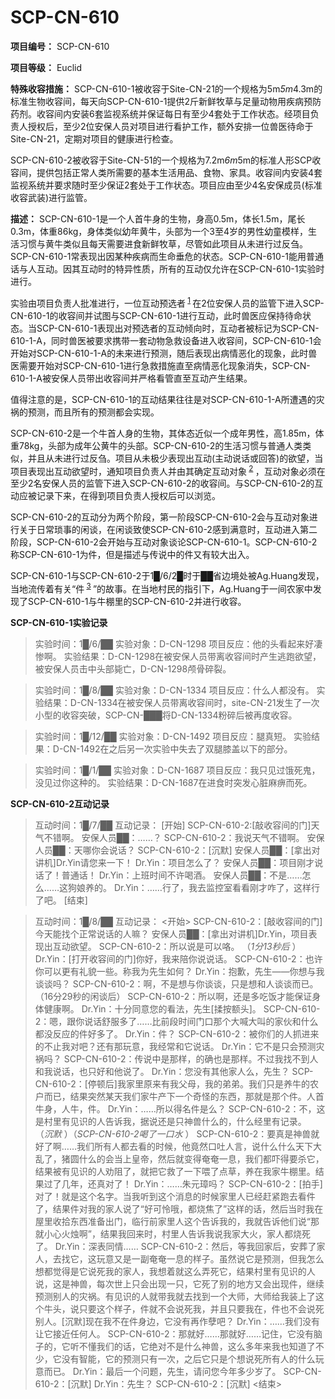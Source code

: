 # SCP-CN-610

**项目编号：** SCP-CN-610

**项目等级：** Euclid

**特殊收容措施：** SCP-CN-610-1被收容于Site-CN-21的一个规格为5m*5m*4.3m的标准生物收容间，每天向SCP-CN-610-1提供2斤新鲜牧草与足量动物用疾病预防药剂。收容间内安装6套监视系统并保证每日有至少4套处于工作状态。经项目负责人授权后，至少2位安保人员对项目进行看护工作，额外安排一位兽医待命于Site-CN-21，定期对项目的健康进行检查。

SCP-CN-610-2被收容于Site-CN-51的一个规格为7.2m*6m*5m的标准人形SCP收容间，提供包括正常人类所需要的基本生活用品、食物、家具。收容间内安装4套监视系统并要求随时至少保证2套处于工作状态。项目应由至少4名安保成员(标准收容武装)进行监管。

**描述：** SCP-CN-610-1是一个人首牛身的生物，身高0.5m，体长1.5m，尾长0.3m，体重86kg，身体类似幼年黄牛，头部为一个3至4岁的男性幼童模样，生活习惯与黄牛类似且每天需要进食新鲜牧草，尽管如此项目从未进行过反刍。SCP-CN-610-1常表现出因某种疾病而生命垂危的状态。SCP-CN-610-1能用普通话与人互动。因其互动时的特异性质，所有的互动仅允许在SCP-CN-610-1实验时进行。

实验由项目负责人批准进行，一位互动预选者<sup class='footnoteref'>
 <a shape='rect' class='footnoteref' id='footnoteref-1' href='javascript:;' onclick='WIKIDOT.page.utils.scrollToReference(&apos;footnote-1&apos;)'>1</a>
</sup>在2位安保人员的监管下进入SCP-CN-610-1的收容间并试图与SCP-CN-610-1进行互动，此时兽医应保持待命状态。当SCP-CN-610-1表现出对预选者的互动倾向时，互动者被标记为SCP-CN-610-1-A，同时兽医被要求携带一套动物急救设备进入收容间，SCP-CN-610-1会开始对SCP-CN-610-1-A的未来进行预测，随后表现出病情恶化的现象，此时兽医需要开始对SCP-CN-610-1进行急救措施直至病情恶化现象消失，SCP-CN-610-1-A被安保人员带出收容间并严格看管直至互动产生结果。

值得注意的是，SCP-CN-610-1的互动结果往往是对SCP-CN-610-1-A所遭遇的灾祸的预测，而且所有的预测都会实现。

SCP-CN-610-2是一个牛首人身的生物，其体态近似一个成年男性，高1.85m，体重78kg，头部为成年公黄牛的头部。SCP-CN-610-2的生活习惯与普通人类类似，并且从未进行过反刍。项目从未极少表现出互动(主动说话或回答)的欲望，当项目表现出互动欲望时，通知项目负责人并由其确定互动对象<sup class='footnoteref'>
 <a shape='rect' class='footnoteref' id='footnoteref-2' href='javascript:;' onclick='WIKIDOT.page.utils.scrollToReference(&apos;footnote-2&apos;)'>2</a>
</sup>，互动对象必须在至少2名安保人员的监管下进入SCP-CN-610-2的收容间。与SCP-CN-610-2的互动应被记录下来，在得到项目负责人授权后可以浏览。

SCP-CN-610-2的互动分为两个阶段，第一阶段SCP-CN-610-2会与互动对象进行关于日常琐事的闲谈，在闲谈致使SCP-CN-610-2感到满意时，互动进入第二阶段，SCP-CN-610-2会开始与互动对象谈论SCP-CN-610-1。SCP-CN-610-2称SCP-CN-610-1为件，但是描述与传说中的件又有较大出入。

SCP-CN-610-1与SCP-CN-610-2于1█/6/2█时于██省边境处被Ag.Huang发现，当地流传着有关“件<sup class='footnoteref'>
 <a shape='rect' class='footnoteref' id='footnoteref-3' href='javascript:;' onclick='WIKIDOT.page.utils.scrollToReference(&apos;footnote-3&apos;)'>3</a>
</sup>”的故事。在当地村民的指引下，Ag.Huang于一间农家中发现了SCP-CN-610-1与牛棚里的SCP-CN-610-2并进行收容。

**SCP-CN-610-1实验记录** 


> 实验时间：1█/6/██
实验对象：D-CN-1298
项目反应：他的头看起来好凄惨啊。
实验结果：D-CN-1298在被安保人员带离收容间时产生逃跑欲望，被安保人员击中头部毙亡，D-CN-1298颅骨碎裂。
> 


> 实验时间：1█/8/██
实验对象：D-CN-1334
项目反应：什么人都没有。
实验结果：D-CN-1334在被安保人员带离收容间时，site-CN-21发生了一次小型的收容突破，SCP-CN-███将D-CN-1334粉碎后被再度收容。
> 


> 实验时间：1█/12/██
实验对象：D-CN-1492
项目反应：腿真短。
实验结果：D-CN-1492在之后另一次实验中失去了双腿膝盖以下的部分。
> 


> 实验时间：1█/1/██
实验对象：D-CN-1687
项目反应：我只见过饿死鬼，没见过你这种的。
实验结果：D-CN-1687在进食时突发心脏麻痹而死。
> 

**SCP-CN-610-2互动记录** 


> 互动时间：1█/7/██
互动记录：
[开始]
SCP-CN-610-2:[敲收容间的门]天气不错啊。
安保人员██：……？
SCP-CN-610-2：我说天气不错啊。
安保人员██：天哪你会说话？
SCP-CN-610-2：[沉默]
安保人员██：[拿出对讲机]Dr.Yin请您来一下！
Dr.Yin：项目怎么了？
安保人员██：项目刚才说话了！普通话！
Dr.Yin：上班时间不许喝酒。
安保人员██：不是……怎么……这狗娘养的。
Dr.Yin：……行了，我去监控室看看刚才咋了，这样行了吧。
[结束]
> 


> 互动时间：1█/8/██
互动记录：
<开始>
SCP-CN-610-2：[敲收容间的门]今天能找个正常说话的人嘛？
安保人员██：[拿出对讲机]Dr.Yin，项目表现出互动欲望。
SCP-CN-610-2：所以说是可以咯。
（*1分13秒后* ）
Dr.Yin：[打开收容间的门]你好，我来陪你说说话。
SCP-CN-610-2：也许你可以更有礼貌一些。称我为先生如何？
Dr.Yin：抱歉，先生——你想与我谈谈吗？
SCP-CN-610-2：啊，不是想与你谈谈，只是想和人谈谈而已。
（16分29秒的闲谈后）
SCP-CN-610-2：所以啊，还是多吃饭才能保证身体健康啊。
Dr.Yin：十分同意您的看法，先生[揉按额头]。
SCP-CN-610-2：嗯，跟你说话舒服多了……比前段时间门口那个大喊大叫的家伙和什么都没反应的件好多了。
Dr.Yin：件？
SCP-CN-610-2：被你们的人抓进来的不止我对吧？还有那玩意，我经常和它说话。
Dr.Yin：它不是只会预测灾祸吗？
SCP-CN-610-2：传说中是那样，的确也是那样。不过我找不到人和我说话，也只好和他说了。
Dr.Yin：您没有其他家人么，先生？
SCP-CN-610-2：[停顿后]我家里原来有我父母，我的弟弟。我们只是养牛的农户而已，结果突然某天我们家牛产下一个奇怪的东西，那就是那个件。人首牛身，人牛，件。
Dr.Yin：……所以得名件是么？
SCP-CN-610-2：不，这是村里有见识的人告诉我，据说还是只神兽什么的，什么经里有记录。
（*沉默* ）（*SCP-CN-610-2喝了一口水* ）
SCP-CN-610-2：要真是神兽就好了啊……我们所有人都去看的时候，他竟然口吐人言，说什么什么天下大乱了，猪圆什么的会当上皇帝，然后就变得奄奄一息，我们都吓得要杀它，结果被有见识的人劝阻了，就把它救了一下喂了点草，养在我家牛棚里。结果过了几年，还真对了！
Dr.Yin：……朱元璋吗？
SCP-CN-610-2：[拍手]对了！就是这个名字。当我听到这个消息的时候家里人已经赶紧跑去看件了，结果件对我的家人说了“好可怜哦，都烧焦了”这样的话，然后当时我在屋里收拾东西准备出门，临行前家里人这个告诉我的，我就告诉他们说“那就小心火烛啊”，结果我回来时，村里人告诉我说我家大火，家人都烧死了。
Dr.Yin：深表同情……
SCP-CN-610-2：然后，等我回家后，安葬了家人，去找它，这玩意又是一副奄奄一息的样子。虽然说它是预测，但我怎么想都觉得是它说死我的家人，我想着就这么弄死它，结果村里有见识的人说，这是神兽，每次世上只会出现一只，它死了别的地方又会出现件，继续预测别人的灾祸。有见识的人就带我就去找到一个大师，大师给我装上了这个牛头，说只要这个样子，件就不会说死我，并且只要我在，件也不会说死别人。[沉默]现在我不在件身边，它没有再作孽吧？
Dr.Yin：……我们没有让它接近任何人。
SCP-CN-610-2：那就好……那就好……记住，它没有脑子的，它听不懂我们的话，它绝对不是什么神兽，这么多年来我也知道了不少，它没有智能，它的预测只有一次，之后它只是个想说死所有人的什么玩意而已。
Dr.Yin：最后一个问题，先生，请问您今年多少岁了。
SCP-CN-610-2：[沉默]
Dr.Yin：先生？
SCP-CN-610-2：[沉默]
<结束>
> 



